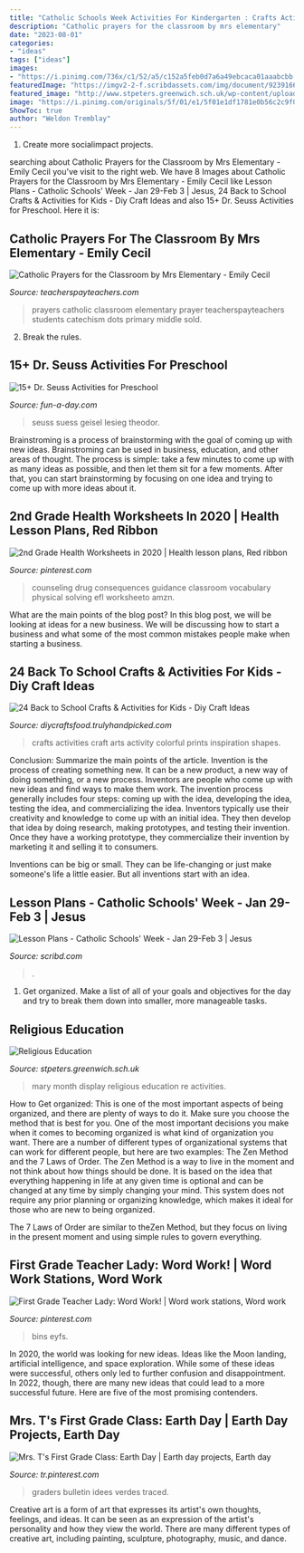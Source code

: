 ```yaml
---
title: "Catholic Schools Week Activities For Kindergarten : Crafts Activities Craft Arts Activity Colorful Prints Inspiration Shapes"
description: "Catholic prayers for the classroom by mrs elementary"
date: "2023-08-01"
categories:
- "ideas"
tags: ["ideas"]
images:
- "https://i.pinimg.com/736x/c1/52/a5/c152a5feb0d7a6a49ebcaca01aaabcbb.jpg"
featuredImage: "https://imgv2-2-f.scribdassets.com/img/document/92391668/original/84334c02b2/1580423551?v=1"
featured_image: "http://www.stpeters.greenwich.sch.uk/wp-content/uploads/2015/07/RE-Display-May-Month-of-Mary.jpg"
image: "https://i.pinimg.com/originals/5f/01/e1/5f01e1df1781e0b56c2c9f01e30474c0.jpg"
ShowToc: true
author: "Weldon Tremblay"
---
```



1. Create more socialimpact projects.

	

		
searching about Catholic Prayers for the Classroom by Mrs Elementary - Emily Cecil you've visit to the right web. We have 8 Images about Catholic Prayers for the Classroom by Mrs Elementary - Emily Cecil like Lesson Plans - Catholic Schools&#039; Week - Jan 29-Feb 3 | Jesus, 24 Back to School Crafts &amp; Activities for Kids - Diy Craft Ideas and also 15+ Dr. Seuss Activities for Preschool. Here it is:
		
    
## Catholic Prayers For The Classroom By Mrs Elementary - Emily Cecil

<img loading=lazy src="https://ecdn.teacherspayteachers.com/thumbitem/Catholic-Prayers-for-the-Classroom-2626603-1540070381/original-2626603-1.jpg" onerror="this.onerror=null;this.src='https://tse3.mm.bing.net/th?id=OIP.fpIhstbM6GJncnq4OpEHlwAAAA&amp;pid=15.1';" alt="Catholic Prayers for the Classroom by Mrs Elementary - Emily Cecil">

_Source: teacherspayteachers.com_

>prayers catholic classroom elementary prayer teacherspayteachers students catechism dots primary middle sold. 

	

2. Break the rules.

    
## 15+ Dr. Seuss Activities For Preschool

<img loading=lazy src="http://fun-a-day.com/wp-content/uploads/2013/03/Dr.-Seuss-Activities-for-Preschool.png" onerror="this.onerror=null;this.src='https://tse3.mm.bing.net/th?id=OIP.jglxwPruI4pyC3ib6MiSvwHaKi&amp;pid=15.1';" alt="15+ Dr. Seuss Activities for Preschool">

_Source: fun-a-day.com_

>seuss suess geisel lesieg theodor. 

	

Brainstroming is a process of brainstorming with the goal of coming up with new ideas. Brainstroming can be used in business, education, and other areas of thought. The process is simple: take a few minutes to come up with as many ideas as possible, and then let them sit for a few moments. After that, you can start brainstorming by focusing on one idea and trying to come up with more ideas about it.

    
## 2nd Grade Health Worksheets In 2020 | Health Lesson Plans, Red Ribbon

<img loading=lazy src="https://i.pinimg.com/736x/c1/52/a5/c152a5feb0d7a6a49ebcaca01aaabcbb.jpg" onerror="this.onerror=null;this.src='https://tse4.mm.bing.net/th?id=OIP.MYGa57ww5jEW88pfZ4qkQgHaJ4&amp;pid=15.1';" alt="2nd Grade Health Worksheets in 2020 | Health lesson plans, Red ribbon">

_Source: pinterest.com_

>counseling drug consequences guidance classroom vocabulary physical solving efl worksheeto amzn. 

	

What are the main points of the blog post?
In this blog post, we will be looking at ideas for a new business. We will be discussing how to start a business and what some of the most common mistakes people make when starting a business.

    
## 24 Back To School Crafts &amp; Activities For Kids - Diy Craft Ideas

<img loading=lazy src="http://diycraftsfood.trulyhandpicked.com/wp-content/uploads/2016/04/back-to-school-crafts_8t.jpg" onerror="this.onerror=null;this.src='https://tse4.mm.bing.net/th?id=OIP.nebaeZuFvrXt5bf9jd6_PQHaLE&amp;pid=15.1';" alt="24 Back to School Crafts &amp; Activities for Kids - Diy Craft Ideas">

_Source: diycraftsfood.trulyhandpicked.com_

>crafts activities craft arts activity colorful prints inspiration shapes. 

	

Conclusion: Summarize the main points of the article.
Invention is the process of creating something new. It can be a new product, a new way of doing something, or a new process. Inventors are people who come up with new ideas and find ways to make them work.
The invention process generally includes four steps: coming up with the idea, developing the idea, testing the idea, and commercializing the idea. Inventors typically use their creativity and knowledge to come up with an initial idea. They then develop that idea by doing research, making prototypes, and testing their invention. Once they have a working prototype, they commercialize their invention by marketing it and selling it to consumers.

Inventions can be big or small. They can be life-changing or just make someone's life a little easier. But all inventions start with an idea.

    
## Lesson Plans - Catholic Schools&#039; Week - Jan 29-Feb 3 | Jesus

<img loading=lazy src="https://imgv2-2-f.scribdassets.com/img/document/92391668/original/84334c02b2/1580423551?v=1" onerror="this.onerror=null;this.src='https://tse3.mm.bing.net/th?id=OIP.oxAUdB9q4s-m9ei5ameivgHaJ4&amp;pid=15.1';" alt="Lesson Plans - Catholic Schools&#039; Week - Jan 29-Feb 3 | Jesus">

_Source: scribd.com_

>. 

	

1. Get organized. Make a list of all of your goals and objectives for the day and try to break them down into smaller, more manageable tasks.

    
## Religious Education

<img loading=lazy src="http://www.stpeters.greenwich.sch.uk/wp-content/uploads/2015/07/RE-Display-May-Month-of-Mary.jpg" onerror="this.onerror=null;this.src='https://tse3.mm.bing.net/th?id=OIP.f2tu3nVDvsP1b1bPgteK_gHaJ4&amp;pid=15.1';" alt="Religious Education">

_Source: stpeters.greenwich.sch.uk_

>mary month display religious education re activities. 

	

How to Get organized: This is one of the most important aspects of being organized, and there are plenty of ways to do it. Make sure you choose the method that is best for you.
One of the most important decisions you make when it comes to becoming organized is what kind of organization you want. There are a number of different types of organizational systems that can work for different people, but here are two examples: The Zen Method and the 7 Laws of Order.
The Zen Method is a way to live in the moment and not think about how things should be done. It is based on the idea that everything happening in life at any given time is optional and can be changed at any time by simply changing your mind. This system does not require any prior planning or organizing knowledge, which makes it ideal for those who are new to being organized.

The 7 Laws of Order are similar to theZen Method, but they focus on living in the present moment and using simple rules to govern everything.

    
## First Grade Teacher Lady: Word Work! | Word Work Stations, Word Work

<img loading=lazy src="https://i.pinimg.com/originals/5f/01/e1/5f01e1df1781e0b56c2c9f01e30474c0.jpg" onerror="this.onerror=null;this.src='https://tse3.mm.bing.net/th?id=OIP.9gGi2-A5pk0D6iRdNC7gaAHaFj&amp;pid=15.1';" alt="First Grade Teacher Lady: Word Work! | Word work stations, Word work">

_Source: pinterest.com_

>bins eyfs. 

	

In 2020, the world was looking for new ideas. Ideas like the Moon landing, artificial intelligence, and space exploration. While some of these ideas were successful, others only led to further confusion and disappointment. In 2022, though, there are many new ideas that could lead to a more successful future. Here are five of the most promising contenders.

    
## Mrs. T&#039;s First Grade Class: Earth Day | Earth Day Projects, Earth Day

<img loading=lazy src="https://i.pinimg.com/originals/8a/e1/45/8ae1454a498904401797ed0af6862cd1.png" onerror="this.onerror=null;this.src='https://tse1.mm.bing.net/th?id=OIP.iBKNFadtoT0VUUMQsjj3_AHaFj&amp;pid=15.1';" alt="Mrs. T&#039;s First Grade Class: Earth Day | Earth day projects, Earth day">

_Source: tr.pinterest.com_

>graders bulletin idees verdes traced. 

	

Creative art is a form of art that expresses its artist's own thoughts, feelings, and ideas. It can be seen as an expression of the artist's personality and how they view the world. There are many different types of creative art, including painting, sculpture, photography, music, and dance.

